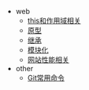 - web
  - [this和作用域相关](web/this和作用域.md)
  - [原型](web/原型.md)
  - [继承](web/继承.md)
  - [模块化](web/模块化.md)
  - [网站性能相关](performance/性能相关.md)
- other
  - [Git常用命令](others/git.md)